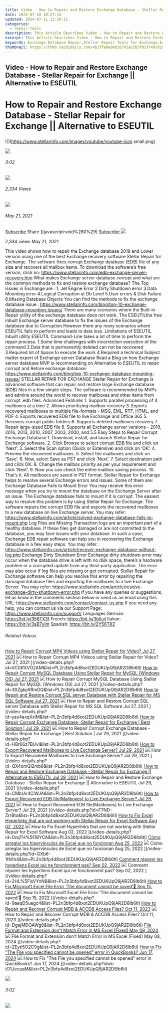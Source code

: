 ```yaml
---
title: Video - How to Repair and Restore Exchange Database - Stellar Repair for Exchange || Alternative to ESEUTIL
date: 2024-07-10 18:27:14
updated: 2024-07-11 12:29:11
categories:
  - repair-tools
description: This Article Describes Video - How to Repair and Restore Exchange Database - Stellar Repair for Exchange || Alternative to ESEUTIL
excerpt: This Article Describes Video - How to Repair and Restore Exchange Database - Stellar Repair for Exchange || Alternative to ESEUTIL
keywords: Exchange Database Repair,Stellar Repair Tools for Exchange,Exchange Database Restoration,ESEUTIL Alternatives for Exchange Database Repair,Video Tutorial on Exchanging Database Issues,Restore Microsoft Exchange Databases,Exchange Data Recovery Methods
thumbnail: https://thmb.techidaily.com/4b1ffe0e9ed18703ac5b5f01f74dc018a2d14974522694c6300224ce7ee050ff.jpg
---
```


## Video - How to Repair and Restore Exchange Database - Stellar Repair for Exchange || Alternative to ESEUTIL

# How to Repair and Restore Exchange Database - Stellar Repair for Exchange || Alternative to ESEUTIL

##### 
![](https://www.stellarinfo.com/images/youtube/youtube-icon small.png)

![](https://www.stellarinfo.com/images/youtube/clock-icon.png)

###### 3:02

![](https://www.stellarinfo.com/images/youtube/eye-icon.png)

###### 2,334 Views

![](https://www.stellarinfo.com/images/youtube/calander-icon.png)

###### May 21, 2021

[Subscribe](https://www.stellarinfo.com/images/youtube/shareIcon.png) Share ](javascript:void%280%29) [Subscribe ![](https://www.stellarinfo.com/images/youtube/link-icon.png) ](https://www.youtube.com/@stellardatarecovery)

2,334 views May 21, 2021

 This video shows how to repair the Exchange database 2019 and Lower version using one of the best Exchange recovery software Stellar Repair for Exchange. The software fixes corrupt Exchange database (EDB) file of any size and recovers all mailbox items. To download the software’s free version, click on: <https://www.stellarinfo.com/edb-exchange-server-recovery.htm> What makes Exchange server database corrupt and what are the common methods to fix and restore exchange database? The Top issues in Exchange are : 1\. Jet Engine Error 2.Dirty Shutdown error 3.Data Mounting error 4.Logical Corruption at Db Level 5.User errors & Disk Failure 6.Missing Database Objects You can find the methods to fix the exchange database issue : <https://www.stellarinfo.com/blog/top-10-exchange-database-mounting-issues/> There are many scenarios where the Built-in Repair utility of the exchange database does not work. The ESEUTILthe free inbuilt Exchange server database to fix the issues of the Exchange database due to Corruption.However there any many scenarios where ESEUTIL fails to perform and leads to data loss. Limitations of ESEUTIL Inbuilt utility ESEUTIL Command-Line takes a lot of time to perform the repair process. 1.Some time challenges with incorrection execution of the command 2.Data that is permanently deleted can not be recovered 3.Required lot of Space to execute the work 4.Required a technical Subject matter expert of Exchange server Database Read a Blog on how Exchange server database MVP is recommending on Alternative to ESEUTIL to repair corrupt and Retore exchange database: <https://www.stellarinfo.com/blog/top-10-exchange-database-mounting-issues/> STELLAR REPAIR FOR EXCHANGE Stellar Repair for Exchange is advanced software that can repair and restore large Exchange database (EDB) files in a few simple steps. The software is recommended by MVPs and admins around the world to recover mailboxes and other items from corrupt .edb files. Advanced Features 1\. Supports parallel processing of 4 mailboxes at a time 2\. Allows prioritizing mailbox recovery 3\. Exports recovered mailboxes to multiple file-formats - MSG, EML, RTF, HTML, and PDF 4\. Exports recovered EDB file to live Exchange and Office 365 5\. Recovers corrupt public folders 6\. Supports deleted mailboxes recovery 7\. Repair large-sized EDB file 8\. Supports all Exchange server versions - 2019, 2016, 2013, 2010, 2007, 2003, 2000, and 5.5 Easy Steps to Repair Corrupt Exchange Database 1\. Download, install, and launch Stellar Repair for Exchange software. 2\. Click Browse to select corrupt EDB file and click on ‘Next’. 3\. Select the Scan option (Quick or Extensive) and click on ‘OK’. 4\. Preview the recovered mailboxes. 5\. Select the mailboxes and click on ‘Save’. 6\. Now, select Save as PST and click ‘Next’. 7\. Select destination path and click OK. 8\. Change the mailbox priority as per your requirement and click ‘Next’. 9\. Now you can check the entire mailbox saving process. 10\. That’s it. All mailboxes are saved in PST format. Stellar Repair for Exchange helps to resolve several Exchange errors and issues. Some of them are: Exchange Database Fails to Mount Error You may receive this error message when you try to mount the database on the Exchange Server after an issue. The Exchange database fails to mount if it is corrupt. The easiest way to resolve this problem is by using Stellar Repair for Exchange. The software repairs the corrupt EDB file and exports the recovered mailboxes to a new database on live Exchange server. You may refer: <https://www.stellarinfo.com/article/solved-exchange-database-fails-to-mount.php> Log Files are Missing Transaction logs are an important part of a healthy database. If these files get damaged or are not committed to the database, you may face issues with your database. In such a case, Exchange EDB repair software can help you in recovering the Exchange database in a few easy steps. You may refer: <https://www.stellarinfo.com/article/recover-exchange-database-without-log.php> Exchange Dirty Shutdown Error Exchange dirty shutdown error may occur when the database drive is left with no disk space, there’s a hardware problem or a corrupted update from any third-party application. The error may also occur if log files are missing or get corrupted. Stellar Repair for Exchange software can help you resolve this error by repairing the damaged database files and exporting the mailboxes to a live Exchange Server. You may refer: <https://www.stellarinfo.com/article/resolve-exchange-dirty-shutdown-error.php> If you have any queries or suggestions, let us know in the comments section below or send us an email using this URL: <https://www.stellarinfo.com/contact/contact-us.php> If you need any help, you can contact us via our Support Page: <https://www.stellarinfo.com/support/> Languages German: <https://bit.ly/358TX3f> French: <https://bit.ly/3bIiuij> Italian: <https://bit.ly/3aB7ulm> Spanish: <https://bit.ly/2Y56T8Z>

###### Related Videos

[How to Repair Corrupt MP4 Videos using Stellar Repair for Video? Jul 27, 2021](images/youtube/youtube-icon.png) ![](https://i.ytimg.com/vi/VCGtfXVO2AM/mqdefault.jpg)  How to Repair Corrupt MP4 Videos using Stellar Repair for Video? Jul 27, 2021 ](/video-details.php?id=VCGtfXVO2AM&list=PL2n3bfp4d8xot2EDUKUpQ9jAR2D8lb6tl) [How to Repair Corrupt MySQL Database Using Stellar Repair for MySQL (Windows OS) Jul 27, 2021](images/youtube/youtube-icon.png) ![](https://i.ytimg.com/vi/30Zgkp99mDQ/mqdefault.jpg)  How to Repair Corrupt MySQL Database Using Stellar Repair for MySQL (Windows OS) Jul 27, 2021 ](/video-details.php?id=30Zgkp99mDQ&list=PL2n3bfp4d8xot2EDUKUpQ9jAR2D8lb6tl) [How to Repair and Restore Corrupt SQL server Database with Stellar Repair for MS SQL Software Jul 27, 2021](images/youtube/youtube-icon.png) ![](https://i.ytimg.com/vi/yso4axqXxlM/mqdefault.jpg)  How to Repair and Restore Corrupt SQL server Database with Stellar Repair for MS SQL Software Jul 27, 2021 ](/video-details.php?id=yso4axqXxlM&list=PL2n3bfp4d8xot2EDUKUpQ9jAR2D8lb6tl) [How to Repair Corrupt Exchange Database -Stellar Repair for Exchange | Best Solution | Jul 29, 2021](images/youtube/youtube-icon.png) ![](https://i.ytimg.com/vi/HBr66z7BUvI/mqdefault.jpg)  How to Repair Corrupt Exchange Database -Stellar Repair for Exchange | Best Solution | Jul 29, 2021 ](/video-details.php?id=HBr66z7BUvI&list=PL2n3bfp4d8xot2EDUKUpQ9jAR2D8lb6tl) [How to Export Recovered Mailboxes to Live Exchange Server? Jul 29, 2021](images/youtube/youtube-icon.png) ![](https://i.ytimg.com/vi/QX4omQI2mb8/mqdefault.jpg)  How to Export Recovered Mailboxes to Live Exchange Server? Jul 29, 2021 ](/video-details.php?id=QX4omQI2mb8&list=PL2n3bfp4d8xot2EDUKUpQ9jAR2D8lb6tl) [How to Repair and Restore Exchange Database - Stellar Repair for Exchange || Alternative to ESEUTIL Jul 29, 2021](images/youtube/youtube-icon.png) ![](https://i.ytimg.com/vi/CMbUv4CiWJA/mqdefault.jpg)  How to Repair and Restore Exchange Database - Stellar Repair for Exchange || Alternative to ESEUTIL Jul 29, 2021 ](/video-details.php?id=CMbUv4CiWJA&list=PL2n3bfp4d8xot2EDUKUpQ9jAR2D8lb6tl) [How to Export Recovered EDB file(Mailboxes) to Live Exchange Server? Jul 29, 2021](images/youtube/youtube-icon.png) ![](https://i.ytimg.com/vi/F7ND-ZrrBto/mqdefault.jpg)  How to Export Recovered EDB file(Mailboxes) to Live Exchange Server? Jul 29, 2021 ](/video-details.php?id=F7ND-ZrrBto&list=PL2n3bfp4d8xot2EDUKUpQ9jAR2D8lb6tl) [How to Fix Excel Hyperlinks that are not working with Stellar Repair for Excel Software Aug 02, 2022](images/youtube/youtube-icon.png) ![](https://i.ytimg.com/vi/0zqTH_IBYCA/mqdefault.jpg)  How to Fix Excel Hyperlinks that are not working with Stellar Repair for Excel Software Aug 02, 2022 ](/video-details.php?id=0zqTH%5FIBYCA&list=PL2n3bfp4d8xot2EDUKUpQ9jAR2D8lb6tl) [Cómo arreglar los hipervínculos de Excel que no funcionan Aug 25, 2022](images/youtube/youtube-icon.png) ![](https://i.ytimg.com/vi/GXb6-1tN1n4/mqdefault.jpg) Cómo arreglar los hipervínculos de Excel que no funcionan Aug 25, 2022 ](/video-details.php?id=GXb6-1tN1n4&list=PL2n3bfp4d8xot2EDUKUpQ9jAR2D8lb6tl) [Comment réparer les hyperliens Excel qui ne fonctionnent pas? Sep 02, 2022](images/youtube/youtube-icon.png) ![](https://i.ytimg.com/vi/2HL_isVYnN8/mqdefault.jpg)  Comment réparer les hyperliens Excel qui ne fonctionnent pas? Sep 02, 2022 ](/video-details.php?id=2HL%5FisVYnN8&list=PL2n3bfp4d8xot2EDUKUpQ9jAR2D8lb6tl) [How to Fix Microsoft Excel File Error ‘The document cannot be saved’🤔 Sep 15, 2022](images/youtube/youtube-icon.png) ![](https://i.ytimg.com/vi/9aeqD5uegc4/mqdefault.jpg)  How to Fix Microsoft Excel File Error ‘The document cannot be saved’🤔 Sep 15, 2022 ](/video-details.php?id=9aeqD5uegc4&list=PL2n3bfp4d8xot2EDUKUpQ9jAR2D8lb6tl) [How to Repair and Recover Corrupt MDB & ACCDB Access Files? Oct 11, 2023](images/youtube/youtube-icon.png) ![](https://i.ytimg.com/vi/DgejMDOAWg8/mqdefault.jpg)  How to Repair and Recover Corrupt MDB & ACCDB Access Files? Oct 11, 2023 ](/video-details.php?id=DgejMDOAWg8&list=PL2n3bfp4d8xot2EDUKUpQ9jAR2D8lb6tl) [File Format and Extension don't Match Error in MS Excel [Fixed] May 08, 2024](images/youtube/youtube-icon.png) ![](https://i.ytimg.com/vi/ZEyti5O2C9g/mqdefault.jpg)  File Format and Extension don't Match Error in MS Excel \[Fixed\] May 08, 2024 ](/video-details.php?id=ZEyti5O2C9g&list=PL2n3bfp4d8xot2EDUKUpQ9jAR2D8lb6tl) [How to Fix "The File you specified cannot be opened" error in QuickBooks? Jun 17, 2024](images/youtube/youtube-icon.png) ![](https://i.ytimg.com/vi/k-tO1JecaqM/mqdefault.jpg)  How to Fix "The File you specified cannot be opened" error in QuickBooks? Jun 17, 2024 ](/video-details.php?id=k-tO1JecaqM&list=PL2n3bfp4d8xot2EDUKUpQ9jAR2D8lb6tl)

![](https://www.stellarinfo.com/images/youtube/clock-icon.png)

###### 3:02

![](https://www.stellarinfo.com/images/youtube/eye-icon.png)

<ins class="adsbygoogle"
     style="display:block"
     data-ad-format="autorelaxed"
     data-ad-client="ca-pub-7571918770474297"
     data-ad-slot="1223367746"></ins>



<ins class="adsbygoogle"
     style="display:block"
     data-ad-client="ca-pub-7571918770474297"
     data-ad-slot="8358498916"
     data-ad-format="auto"
     data-full-width-responsive="true"></ins>
